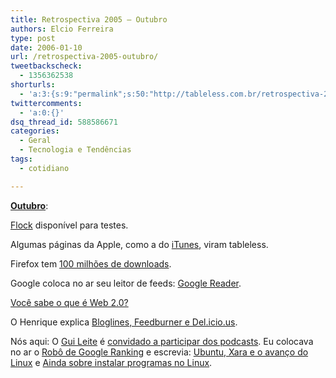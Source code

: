 ```yaml
---
title: Retrospectiva 2005 – Outubro
authors: Elcio Ferreira
type: post
date: 2006-01-10
url: /retrospectiva-2005-outubro/
tweetbackscheck:
  - 1356362538
shorturls:
  - 'a:3:{s:9:"permalink";s:50:"http://tableless.com.br/retrospectiva-2005-outubro";s:7:"tinyurl";s:26:"http://tinyurl.com/4xtkjy4";s:4:"isgd";s:19:"http://is.gd/uNtyMB";}'
twittercomments:
  - 'a:0:{}'
dsq_thread_id: 588586671
categories:
  - Geral
  - Tecnologia e Tendências
tags:
  - cotidiano

---
```

**[Outubro][1]**:

[Flock][2] disponível para testes.

Algumas páginas da Apple, como a do [iTunes][3], viram tableless.

Firefox tem [100 milhões de downloads][4].

Google coloca no ar seu leitor de feeds: [Google Reader][5].

[Você sabe o que é Web 2.0?][6]

O Henrique explica [Bloglines, Feedburner e Del.icio.us][7].

Nós aqui: O [Gui Leite][8] é [convidado a participar dos podcasts][9]. Eu colocava no ar o [Robô de Google Ranking][10] e escrevia: [Ubuntu, Xara e o avanço do Linux][11] e [Ainda sobre instalar programas no Linux][12].

 [1]: http://tableless.com.br/2005/10/
 [2]: http://www.flock.com/
 [3]: http://www.apple.com/itunes/
 [4]: http://www.spreadfirefox.com/?q=node/18917
 [5]: http://www.google.com/reader/
 [6]: http://www.carreirasolo.org/archives/voce_sabe_o_que_e_we.html
 [7]: http://www.revolucao.etc.br/archives/as-facilidades-da-web/
 [8]: http://www.guileite.com/
 [9]: http://tableless.com.br/podcast_tableless_12
 [10]: http://elcio.com.br/google/
 [11]: http://blog.elcio.com.br/ubuntu-xara-e-o-avanco-do-linux/
 [12]: http://blog.elcio.com.br/ainda-sobre-instalar-programas-no-linux/